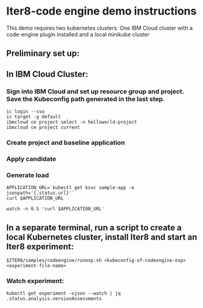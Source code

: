 # Iter8-code engine demo instructions
This demo requires two kubernetes clusters. One IBM Cloud cluster with a code-engine plugin installed and a local minikube cluster

## Preliminary set up:


## In IBM Cloud Cluster:
### Sign into IBM Cloud and set up resource group and project. Save the Kubeconfig path generated in the last step.
```
ic login --sso
ic target -g default
ibmcloud ce project select -n helloworld-project
ibmcloud ce project current 
```

### Create project and baseline application

### Apply candidate


### Generate load
```
APPLICATION_URL=`kubectl get ksvc sample-app -o jsonpath='{.status.url}'`
curl $APPLICATION_URL

watch -n 0.5 'curl $APPLICATION_URL'
```

## In a separate terminal, run a script to create a local Kubernetes cluster, install Iter8 and start  an Iter8 experiment:
```
$ITER8/samples/codeengine/runexp.sh <kubeconfig-of-codeengine-exp> <experiment-file-name>
```

<!-- ### Start minikube
```
minikube start --cpus 5 --memory 5120
```

### Set PATHS to run cmmands easily
```
export ITER8=/Users/sushma/projects/iter8-tools/forks/iter8
export ITER8INSTALL=/Users/sushma/projects/iter8-tools/forks/iter8-install
```

### Install ITER8
```
kustomize build $ITER8INSTALL/core | kubectl -n iter8-system apply -f - 
```

### Create a configmap so the kubeconfig of the code engine cluster is accessible to minikube.
```
$ITER8/samples/codeengine/create-cm.sh <CODE ENGINE KUBECONFIG>
```

### Apply Metrics
```
kubectl apply -f $ITER8INSTALL/metrics/codeengine/metrics/mean-latency.yaml -n iter8-system
kubectl apply -f $ITER8INSTALL/metrics/codeengine/metrics/request-count.yaml -n iter8-system
kubectl apply -f $ITER8INSTALL/metrics/codeengine/metrics/error-rate.yaml -n iter8-system
```

------------------------------------------------
## Demo of a Conformance experiment using iter8


### Run experiment
```
kubectl apply -f $ITER8/samples/codeengine/conformance-exp.yaml
``` -->


### Watch experiment:
```
kubectl get experiment -ojson --watch | jq .status.analysis.versionAssessments 
```
